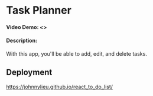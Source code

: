 # Task Planner

#### Video Demo:  <>

#### Description:
With this app, you'll be able to add, edit, and delete tasks.

## Deployment
<https://johnnylieu.github.io/react_to_do_list/>